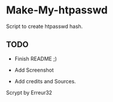 # Make-My-htpasswd

Script to create  htpasswd hash.


##  TODO 

 - Finish README ;)

 - Add Screenshot
 
 - Add credits and Sources.



 Scrypt by Erreur32
 